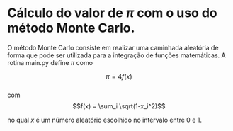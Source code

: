 # Cálculo do valor de $\pi$ com o uso do método Monte Carlo.


O método Monte Carlo consiste em realizar uma caminhada aleatória de forma que pode ser utilizada para a integração de funções matemáticas. A rotina main.py define $\pi$ como

$$ \pi = 4 f(x) $$  
com
$$f(x) = \sum_i \sqrt(1-x_i^2)$$

no qual $x$ é um número aleatório escolhido no intervalo entre $0$ e $1$.
